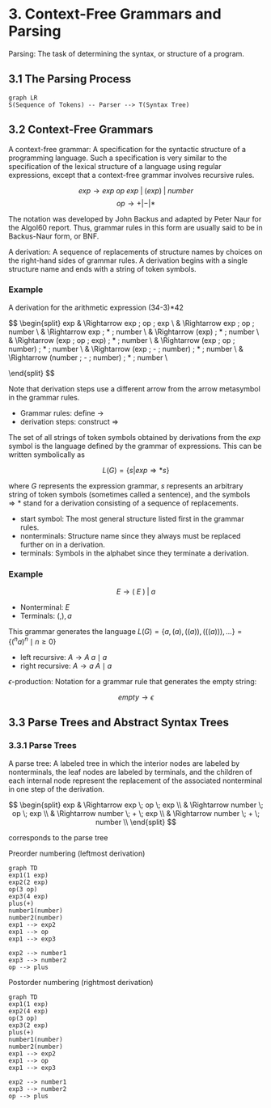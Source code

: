 # 3. Context-Free Grammars and Parsing
Parsing: The task of determining the syntax, or structure of a program.

## 3.1 The Parsing Process
```mermaid
graph LR
S(Sequence of Tokens) -- Parser --> T(Syntax Tree)
```

## 3.2 Context-Free Grammars
A context-free grammar: A specification for the syntactic structure of a programming language.
Such a specification is very similar to the specification of the lexical structure of a language using regular expressions, except that a context-free grammar involves recursive rules.

$$ exp \rightarrow exp \; op \; exp \;| \; ( exp ) \; | \; number $$
$$ op \rightarrow + | - | * $$

The notation was developed by John Backus and adapted by Peter Naur for the Algol60 report. Thus, grammar rules in this form are usually said to be in Backus-Naur form, or BNF.

A derivation: A sequence of replacements of structure names by choices on the right-hand sides of grammar rules. A derivation begins with a single structure name and ends with a string of token symbols.

### Example
A derivation for the arithmetic expression (34-3)*42

$$
\begin{split}
exp & \Rightarrow exp \; op \; exp \\
    & \Rightarrow exp \; op \; number \\
    & \Rightarrow exp \; * \; number \\
    & \Rightarrow (exp) \; * \; number \\
    & \Rightarrow (exp \; op \; exp) \; * \; number \\
    & \Rightarrow (exp \; op \; number) \; * \; number \\
    & \Rightarrow (exp \; - \; number) \; * \; number \\
    & \Rightarrow (number \; - \; number) \; * \; number \\

\end{split}
$$

Note that derivation steps use a different arrow from the arrow metasymbol in the grammar rules.

- Grammar rules: define $\rightarrow$
- derivation steps: construct $\Rightarrow$

The set of all strings of token symbols obtained by derivations from the $exp$ symbol is the language defined by the grammar of expressions. This can be written symbolically as 

$$ L(G) = \left\{ s | exp \Rightarrow *s \right\} $$

where $G$ represents the expression grammar, $s$ represents an arbitrary string of token symbols (sometimes called a sentence), and the symbols $\Rightarrow *$ stand for a derivation consisting of a sequence of replacements.

- start symbol: The most general structure listed first in the grammar rules.
- nonterminals: Structure name since they always must be replaced further on in a derivation.
- terminals: Symbols in the alphabet since they terminate a derivation.

### Example
$$ E \rightarrow ( \; E \; ) \; | \; a $$

- Nonterminal: $E$
- Terminals: $(, ), a$

This grammar generates the language $L(G) = \left\{ a, (a), ((a)), (((a))), \dots \right\} = \left\{ (^n a)^n \mid n \ge 0 \right\}$



- left recursive: $A \rightarrow A\;a \mid a$
- right recursive: $A \rightarrow a\;A \mid a$

$\epsilon$-production: Notation for a grammar rule that generates the empty string: 

$$empty \rightarrow \epsilon$$

## 3.3 Parse Trees and Abstract Syntax Trees
### 3.3.1 Parse Trees
A parse tree: A labeled tree in which the interior nodes are labeled by nonterminals, the leaf nodes are labeled by terminals, and the children of each internal node represent the replacement of the associated nonterminal in one step of the derivation.

$$
\begin{split}
exp & \Rightarrow exp \; op \; exp  \\
    & \Rightarrow number \; op \; exp \\
    & \Rightarrow number \; + \; exp  \\
    & \Rightarrow number \; + \; number  \\
\end{split}
$$

corresponds to the parse tree

Preorder numbering (leftmost derivation)
```mermaid
graph TD
exp1(1 exp)
exp2(2 exp)
op(3 op)
exp3(4 exp)
plus(+)
number1(number)
number2(number)
exp1 --> exp2
exp1 --> op
exp1 --> exp3

exp2 --> number1
exp3 --> number2
op --> plus
```

Postorder numbering (rightmost derivation)
```mermaid
graph TD
exp1(1 exp)
exp2(4 exp)
op(3 op)
exp3(2 exp)
plus(+)
number1(number)
number2(number)
exp1 --> exp2
exp1 --> op
exp1 --> exp3

exp2 --> number1
exp3 --> number2
op --> plus
```




